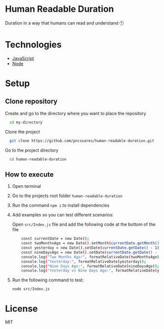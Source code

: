 # Human Readable Duration

Duration in a way that humans can read and understand 🕐

# Technologies

- [JavaScript](https://developer.mozilla.org/en-US/docs/Web/JavaScript)
- [Node](https://nodejs.org/en/docs/)

# Setup

## Clone repository

Create and go to the directory where you want to place the repository

```bash
  cd my-directory
```

Clone the project

```bash
  git clone https://github.com/pncsoares/human-readable-duration.git
```

Go to the project directory

```bash
  cd human-readable-duration
```

## How to execute

1. Open terminal
1. Go to the projects root folder `human-readable-duration`
1. Run the command `npm i` to install dependencies
1. Add examples so you can test different scenarios:

   Open `src/Index.js` file and add the following code at the bottom of the file
    ```bash
        const currentDate = new Date();
        const twoMonthsAgo = new Date().setMonth(currentDate.getMonth() - 2);
        const yesterday = new Date().setDate(currentDate.getDate() - 1);
        const nineDaysAgo = new Date().setDate(currentDate.getDate() - 9);
        console.log("Two Months Ago:", formatRelativeDate(twoMonthsAgo));
        console.log("Yesterday:", formatRelativeDate(yesterday));
        console.log("Nine Days Ago:", formatRelativeDate(nineDaysAgo));
        console.log("Yesterday vs Nine Days Ago:", formatRelativeDate(yesterday, nineDaysAgo));
    ```
1. Run the following command to test:
    ```
    node src/Index.js
    ```
    
# License

MIT